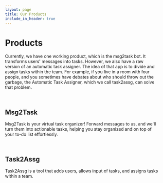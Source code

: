 ```yaml
---
layout: page
title: Our Products
include_in_header: true
---
```


# Products

Currently, we have one working product, which is the msg2task bot. It transforms users' messages into tasks. However, we also have a raw version of an automatic task assigner. The idea of that app is to divide and assign tasks within the team. For example, if you live in a room with four people, and you sometimes have debates about who should throw out the garbage, the Automatic Task Assigner, which we call task2assg, can solve that problem.

<br>

## Msg2Task

Msg2Task is your virtual task organizer! Forward messages to us, and we'll turn them into actionable tasks, helping you stay organized and on top of your to-do list effortlessly.

<br>

## Task2Assg

Task2Assg is a tool that adds users, allows input of tasks, and assigns tasks within a team.

<br>

